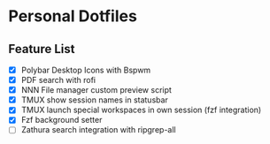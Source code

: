 # Personal Dotfiles

## Feature List
- [x] Polybar Desktop Icons with Bspwm
- [x] PDF search with rofi
- [x] NNN File manager custom preview script
- [x] TMUX show session names in statusbar
- [x] TMUX launch special workspaces in own session (fzf integration)
- [x] Fzf background setter
- [ ] Zathura search integration with ripgrep-all

